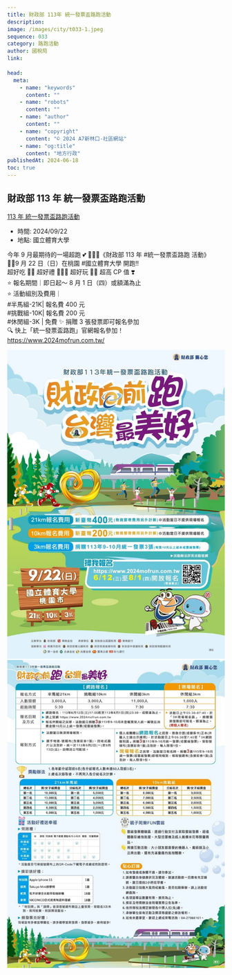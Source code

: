 ```yaml
---
title: 財政部 113年 統一發票盃路跑活動
description:
image: /images/city/t033-1.jpeg
sequence: 033
category: 路跑活動
author: 國稅局
link:

head:
  meta:
    - name: "keywords"
      content: ""
    - name: "robots"
      content: ""
    - name: "author"
      content: ""
    - name: "copyright"
      content: "© 2024 A7新林口-社區網站"
    - name: "og:title"
      content: "地方行政"
publishedAt: 2024-06-18
toc: true
---
```


## 財政部 113 年 統一發票盃路跑活動

<a href="https://www.2024mofrun.com.tw/?fbclid=IwZXh0bgNhZW0CMTAAAR1Kgal-5TeahROBQysx2knqyDYORLIbQ5tpN6AE10cYoJEL86zmFuCGAJw_aem_ZmFrZWR1bW15MTZieXRlcw">113 年 統一發票盃路跑活動</a>

- 時間: 2024/09/22
- 地點: 國立體育大學

今年 9 月最期待的一場超跑 💕
🏃🏻‍♀️《財政部 113 年 #統一發票盃路跑 活動》  
🏃‍♂️9 月 22 日（日）在桃園 #國立體育大學 開跑‼️  
超好吃 🏃🏻 超好禮 🏃🏻‍♀️ 超好玩 🏃‍♂️ 超高 CP 值 ❣️  
⭐️ 報名期間｜即日起～ 8 月 1 日（四）或額滿為止  
⭐️ 活動組別及費用｜  
#半馬組-21K| 報名費 400 元  
#挑戰組-10K| 報名費 200 元  
#休閒組-3K | 免費 ✨ 捐贈 3 張發票即可報名參加  
🔍 快上「統一發票盃路跑」官網報名參加！  
https://www.2024mofrun.com.tw/

![t033-3.jpeg](/images/city/t033-3.jpeg)
![t033-2.jpeg](/images/city/t033-2.jpeg)
